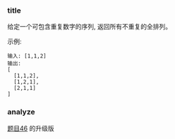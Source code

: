 ### title

给定一个可包含重复数字的序列, 返回所有不重复的全排列。

示例:

```
输入: [1,1,2]
输出:
[
  [1,1,2],
  [1,2,1],
  [2,1,1]
]
```

### analyze

[题目46](https://github.com/MuYunyun/blog/blob/master/LeetCode/46.全排列/README.md) 的升级版